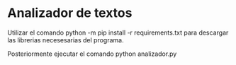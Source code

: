 # Analizador de textos

Utilizar el comando python -m pip install -r requirements.txt para descargar las librerias necesesarias del programa.

Posteriormente ejecutar el comando python analizador.py
